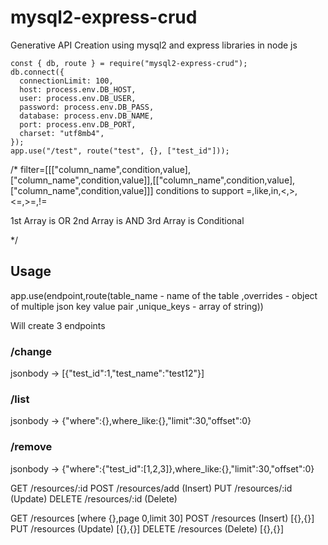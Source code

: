 # mysql2-express-crud

Generative API Creation using mysql2 and express libraries in node js

```
const { db, route } = require("mysql2-express-crud");
db.connect({
  connectionLimit: 100,
  host: process.env.DB_HOST,
  user: process.env.DB_USER,
  password: process.env.DB_PASS,
  database: process.env.DB_NAME,
  port: process.env.DB_PORT,
  charset: "utf8mb4",
});
app.use("/test", route("test", {}, ["test_id"]));
```
/*
filter=[[["column_name",condition,value],["column_name",condition,value]],[["column_name",condition,value],["column_name",condition,value]]]
conditions to support
=,like,in,<,>,<=,>=,!=

1st Array is OR
2nd Array is AND
3rd Array is Conditional

*/
## Usage

app.use(endpoint,route(table_name - name of the table ,overrides - object of multiple json key value pair ,unique_keys - array of string))

Will create 3 endpoints

### /change

jsonbody ->
[{"test_id":1,"test_name":"test12"}]

### /list

jsonbody ->
{"where":{},where_like:{},"limit":30,"offset":0}

### /remove

jsonbody ->
{"where":{"test_id":[1,2,3]},where_like:{},"limit":30,"offset":0}

GET /resources/:id
POST /resources/add (Insert)
PUT /resources/:id (Update)
DELETE /resources/:id (Delete)

GET /resources
[where {},page 0,limit 30]
POST /resources (Insert)
[{},{}]
PUT /resources (Update)
[{},{}]
DELETE /resources (Delete)
[{},{}]
